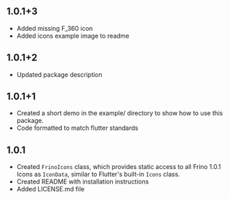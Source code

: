 ## 1.0.1+3

* Added missing F_360 icon
* Added icons example image to readme

## 1.0.1+2

* Updated package description

## 1.0.1+1

* Created a short demo in the example/ directory to show how to use this package.
* Code formatted to match flutter standards

## 1.0.1

* Created `FrinoIcons` class, which provides static access to all Frino 1.0.1 Icons as `IconData`, similar to Flutter's built-in `Icons` class.
* Created README with installation instructions
* Added LICENSE.md file
